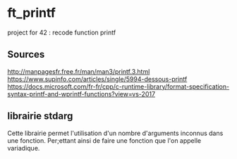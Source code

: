 # ft_printf
project for 42 : recode function printf


## Sources
http://manpagesfr.free.fr/man/man3/printf.3.html  
https://www.supinfo.com/articles/single/5994-dessous-printf  
https://docs.microsoft.com/fr-fr/cpp/c-runtime-library/format-specification-syntax-printf-and-wprintf-functions?view=vs-2017  

## librairie stdarg
Cette librairie permet l'utilisation d'un nombre d'arguments inconnus dans une fonction.
Per;ettant ainsi de faire une fonction que l'on appelle variadique.

